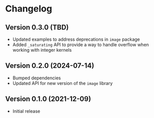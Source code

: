 Changelog
=========

## Version 0.3.0 (TBD)
* Updated examples to address deprecations in `image` package
* Added `_saturating` API to provide a way to handle overflow when working with integer kernels

## Version 0.2.0 (2024-07-14)
* Bumped dependencies
* Updated API for new version of the `image` library

## Version 0.1.0 (2021-12-09)
* Initial release
